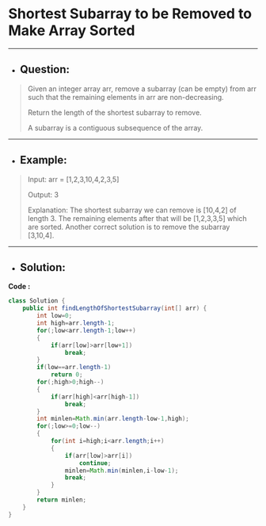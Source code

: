 # Shortest Subarray to be Removed to Make Array Sorted
---
- ## Question:
>Given an integer array arr, remove a subarray (can be empty) from arr such that the remaining elements in arr are non-decreasing.
>
>Return the length of the shortest subarray to remove.
>
>A subarray is a contiguous subsequence of the array.
---
- ## Example:
>Input: arr = [1,2,3,10,4,2,3,5]
>
>Output: 3
>
>Explanation: The shortest subarray we can remove is [10,4,2] of length 3. The remaining elements after that will be [1,2,3,3,5] which are sorted.
>Another correct solution is to remove the subarray [3,10,4].
---
- ## Solution:
**Code :**
```java
class Solution {
    public int findLengthOfShortestSubarray(int[] arr) {
        int low=0;
        int high=arr.length-1;
        for(;low<arr.length-1;low++)
        {
            if(arr[low]>arr[low+1])
                break;
        }
        if(low==arr.length-1)
            return 0;
        for(;high>0;high--)
        {
            if(arr[high]<arr[high-1])
                break;
        }
        int minlen=Math.min(arr.length-low-1,high);
        for(;low>=0;low--)
        {
            for(int i=high;i<arr.length;i++)
            {
                if(arr[low]>arr[i])
                    continue;
                minlen=Math.min(minlen,i-low-1);
                break;
            }
        }
        return minlen;
    }
}
